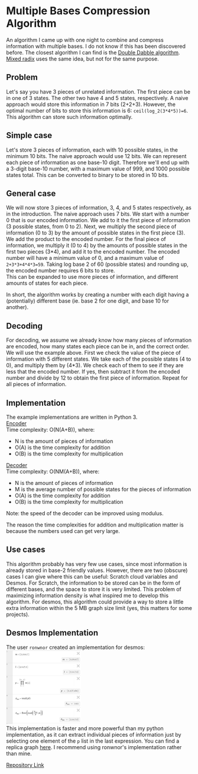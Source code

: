 # Multiple Bases Compression Algorithm
An algorithm I came up with one night to combine and compress information with multiple bases. I do not know if this has been discovered before. The closest algorithm I can find is the [Double Dabble algorithm](https://en.wikipedia.org/wiki/Double_dabble). [Mixed radix](https://en.wikipedia.org/wiki/Mixed_radix) uses the same idea, but not for the same purpose.

## Problem
Let's say you have 3 pieces of unrelated information. The first piece can be in one of 3 states. The other two have 4 and 5 states, respectively. A naive approach would store this information in 7 bits (2+2+3). However, the optimal number of bits to store this information is 6: `ceil(log_2(3*4*5))=6`. This algorithm can store such information optimally.

## Simple case
Let's store 3 pieces of information, each with 10 possible states, in the minimum 10 bits. The naive approach would use 12 bits. We can represent each piece of information as one base-10 digit. Therefore we'll end up with a 3-digit base-10 number, with a maximum value of 999, and 1000 possible states total. This can be converted to binary to be stored in 10 bits.

## General case
We will now store 3 pieces of information, 3, 4, and 5 states respectively, as in the introduction. The naive approach uses 7 bits. We start with a number 0 that is our encoded information. We add to it the first piece of information (3 possible states, from 0 to 2). Next, we multiply the second piece of information (0 to 3) by the amount of possible states in the first piece (3). We add the product to the encoded number. For the final piece of information, we multiply it (0 to 4) by the amounts of possible states in the first two pieces (3*4), and add it to the encoded number. The encoded number will have a minimum value of 0, and a maximum value of `2+3*3+4*4*3=59`. Taking log base 2 of 60 (possible states) and rounding up, the encoded number requires 6 bits to store.  
This can be expanded to use more pieces of information, and different amounts of states for each piece.  

In short, the algorithm works by creating a number with each digit having a (potentially) different base (ie. base 2 for one digit, and base 10 for another).

## Decoding
For decoding, we assume we already know how many pieces of information are encoded, how many states each piece can be in, and the correct order. We will use the example above. First we check the value of the piece of information with 5 different states. We take each of the possible states (4 to 0), and multiply them by (4*3). We check each of them to see if they are less that the encoded number. If yes, then subtract it from the encoded number and divide by 12 to obtain the first piece of information. Repeat for all pieces of information.

## Implementation
The example implementations are written in Python 3.  
[Encoder](https://github.com/Charlieee1/multiple-bases-compression-algorithm/blob/main/encoder.py)  
Time complexity: O(N(A+B)), where:  
- N is the amount of pieces of information
- O(A) is the time complexity for addition
- O(B) is the time complexity for multiplication

[Decoder](https://github.com/Charlieee1/multiple-bases-compression-algorithm/blob/main/decoder.py)  
Time complexity: O(NM(A+B)), where:  
- N is the amount of pieces of information
- M is the average number of possible states for the pieces of information
- O(A) is the time complexity for addition
- O(B) is the time complexity for multiplication

Note: the speed of the decoder can be improved using modulus.  

The reason the time complexities for addition and multiplication matter is because the numbers used can get very large.

## Use cases
This algorithm probably has very few use cases, since most information is already stored in base-2 friendly values. However, there are two (obscure) cases I can give where this can be useful: Scratch cloud variables and Desmos. For Scratch, the information to be stored can be in the form of different bases, and the space to store it is very limited. This problem of maximizing information density is what inspired me to develop this algorithm. For desmos, this algorithm could provide a way to store a little extra information within the 5 MB graph size limit (yes, this matters for some projects).

## Desmos Implementation
The user `ronwnor` created an implementation for desmos:  
<img alt="Ronwnor's implementation of the algorithm" src="https://raw.githubusercontent.com/Charlieee1/multiple-bases-compression-algorithm/main/image.png?raw=true" width="40%">  
This implementation is faster and more powerful than my python implementation, as it can extract individual pieces of information just by selecting one element of the `p` list in the last expression. You can find a replica graph [here](https://www.desmos.com/calculator/muni088ksu). I recommend using ronwnor's implementation rather than mine.

[Repository Link](https://github.com/Charlieee1/multiple-bases-compression-algorithm)

